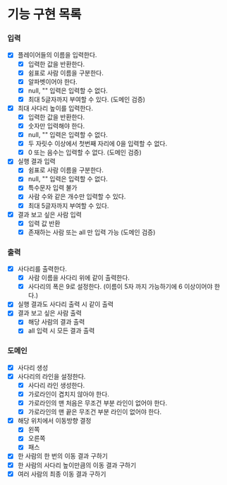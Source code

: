 # 기능 구현 목록

### 입력
- [x] 플레이어들의 이름을 입력한다.
  - [x] 입력한 값을 반환한다.
  - [x] 쉼표로 사람 이름을 구분한다.
  - [x] 알파벳이어야 한다.
  - [x] null, "" 입력은 입력할 수 없다.
  - [x] 최대 5글자까지 부여할 수 있다. (도메인 검증)
- [x] 최대 사다리 높이를 입력한다.
  - [x] 입력한 값을 반환한다.
  - [x] 숫자만 입력해야 한다.
  - [x] null, "" 입력은 입력할 수 없다.
  - [x] 두 자릿수 이상에서 첫번째 자리에 0을 입력할 수 없다.
  - [x] 0 또는 음수는 입력할 수 없다. (도메인 검증)
- [x] 실행 결과 입력
  - [x] 쉼표로 사람 이름을 구분한다.
  - [x] null, "" 입력은 입력할 수 없다.
  - [x] 특수문자 입력 불가
  - [x] 사람 수와 같은 개수만 입력할 수 있다.
  - [x] 최대 5글자까지 부여할 수 있다.
- [x] 결과 보고 싶은 사람 입력
  - [x] 입력 값 반환
  - [x] 존재하는 사람 또는 all 만 입력 가능 (도메인 검증)

### 출력
- [x] 사다리를 출력한다.
  - [x] 사람 이름을 사다리 위에 같이 출력한다.
  - [x] 사다리의 폭은 9로 설정한다. (이름이 5자 까지 가능하기에 6 이상이어야 한다.)
- [x] 실행 결과도 사다리 출력 시 같이 출력
- [x] 결과 보고 싶은 사람 출력
  - [x] 해당 사람의 결과 출력
  - [x] all 입력 시 모든 결과 출력

### 도메인
- [x] 사다리 생성
- [x] 사다리의 라인을 설정한다.
  - [x] 사다리 라인 생성한다.
  - [x] 가로라인이 겹치지 않아야 한다.
  - [x] 가로라인의 맨 처음은 무조건 부분 라인이 없어야 한다.
  - [x] 가로라인의 맨 끝은 무조건 부분 라인이 없어야 한다.
- [x] 해당 위치에서 이동방향 결정
  - [x] 왼쪽
  - [x] 오른쪽
  - [x] 패스
- [x] 한 사람의 한 번의 이동 결과 구하기
- [x] 한 사람의 사다리 높이만큼의 이동 결과 구하기
- [x] 여러 사람의 최종 이동 결과 구하기